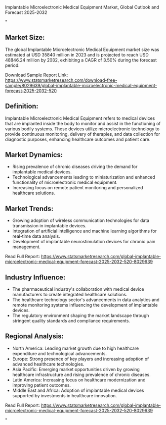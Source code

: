 Implantable Microelectronic Medical Equipment Market, Global Outlook and Forecast 2025-2032

"<h2>Market Size:</h2>
<p>The global Implantable Microelectronic Medical Equipment market size was estimated at USD 35840 million in 2023 and is projected to reach USD 48846.24 million by 2032, exhibiting a CAGR of 3.50% during the forecast period.</p>
<p>Download Sample Report Link: <a href='https://www.statsmarketresearch.com/download-free-sample/8029639/global-implantable-microelectronic-medical-equipment-forecast-2025-2032-520'>https://www.statsmarketresearch.com/download-free-sample/8029639/global-implantable-microelectronic-medical-equipment-forecast-2025-2032-520</a></p>

<h2>Definition:</h2>
<p>Implantable Microelectronic Medical Equipment refers to medical devices that are implanted inside the body to monitor and assist in the functioning of various bodily systems. These devices utilize microelectronic technology to provide continuous monitoring, delivery of therapies, and data collection for diagnostic purposes, enhancing healthcare outcomes and patient care.</p>

<h2>Market Dynamics:</h2>
<ul>
<li>Rising prevalence of chronic diseases driving the demand for implantable medical devices.</li>
<li>Technological advancements leading to miniaturization and enhanced functionality of microelectronic medical equipment.</li>
<li>Increasing focus on remote patient monitoring and personalized healthcare solutions.</li>
</ul>

<h2>Market Trends:</h2>
<ul>
<li>Growing adoption of wireless communication technologies for data transmission in implantable devices.</li>
<li>Integration of artificial intelligence and machine learning algorithms for real-time data analysis.</li>
<li>Development of implantable neurostimulation devices for chronic pain management.</li>
</ul>
<p>Read Full Report: <a href='https://www.statsmarketresearch.com/global-implantable-microelectronic-medical-equipment-forecast-2025-2032-520-8029639'>https://www.statsmarketresearch.com/global-implantable-microelectronic-medical-equipment-forecast-2025-2032-520-8029639</a></p>

<h2>Industry Influence:</h2>
<ul>
<li>The pharmaceutical industry's collaboration with medical device manufacturers to create integrated healthcare solutions.</li>
<li>The healthcare technology sector's advancements in data analytics and remote monitoring systems influencing the development of implantable devices.</li>
<li>The regulatory environment shaping the market landscape through stringent quality standards and compliance requirements.</li>
</ul>

<h2>Regional Analysis:</h2>
<ul>
<li>North America: Leading market growth due to high healthcare expenditure and technological advancements.</li>
<li>Europe: Strong presence of key players and increasing adoption of advanced healthcare technologies.</li>
<li>Asia Pacific: Emerging market opportunities driven by growing healthcare infrastructure and rising prevalence of chronic diseases.</li>
<li>Latin America: Increasing focus on healthcare modernization and improving patient outcomes.</li>
<li>Middle East and Africa: Adoption of implantable medical devices supported by investments in healthcare innovation.</li>
</ul>
<p>Read Full Report: <a href='https://www.statsmarketresearch.com/global-implantable-microelectronic-medical-equipment-forecast-2025-2032-520-8029639'>https://www.statsmarketresearch.com/global-implantable-microelectronic-medical-equipment-forecast-2025-2032-520-8029639</a></p>"
